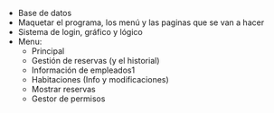 + Base de datos
+ Maquetar el programa, los menú y las paginas que se van a hacer
+ Sistema de login, gráfico y lógico
+ Menu:
	+ Principal
	+ Gestión de reservas (y el historial)
	+ Información de empleados1
	+ Habitaciones (Info y modificaciones)
	+ Mostrar reservas
	+ Gestor de permisos